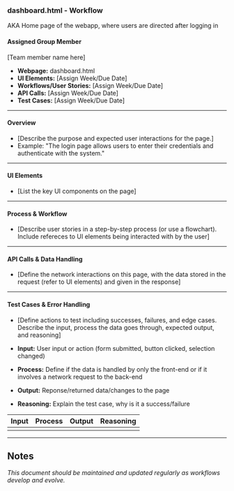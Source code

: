 ### **dashboard.html - Workflow**
AKA Home page of the webapp, where users are directed after logging in

#### **Assigned Group Member**
[Team member name here]
- **Webpage:** dashboard.html
- **UI Elements:** [Assign Week/Due Date]
- **Workflows/User Stories:** [Assign Week/Due Date]
- **API Calls:** [Assign Week/Due Date]
- **Test Cases:** [Assign Week/Due Date]

---
#### **Overview**
- [Describe the purpose and expected user interactions for the page.]
- Example: "The login page allows users to enter their credentials and authenticate with the system."

---
#### **UI Elements**
- [List the key UI components on the page]

---
#### **Process & Workflow**
- [Describe user stories in a step-by-step process (or use a flowchart). Include refereces to UI elements being interacted with by the user]

---
#### **API Calls & Data Handling**
- [Define the network interactions on this page, with the data stored in the request (refer to UI elements) and given in the response]

---
#### **Test Cases & Error Handling**
- [Define actions to test including successes, failures, and edge cases. Describe the input, process the data goes through, expected output, and reasoning]

- **Input:** User input or action (form submitted, button clicked, selection changed)
- **Process:** Define if the data is handled by only the front-end or if it involves a network request to the back-end
- **Output:** Reponse/returned data/changes to the page
- **Reasoning:** Explain the test case, why is it a success/failure

| Input | Process | Output |  Reasoning |
| :--: | :--: | :--: | :--: |
|  |  |  |  |

---
## Notes
*This document should be maintained and updated regularly as workflows develop and evolve.*
